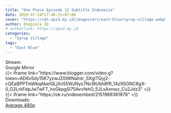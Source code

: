 ```yaml
---
title: "One Piece Episode 12 Subtitle Indonesia"
date: 2019-07-24T17:46:31+07:00
cover: "https://cdn.opid.my.id/images/arc/east-blue/syrup-village.webp" # Optional, cover
author: Onepiece ID
# authorlink: https://opid.my.id
categories:
  - "Syrup Village"
tags:
  - "East Blue"
---
```

<div class="ui menu violet borderless inverted">
  <div class="header item active">
        Stream:
    </div>
  <a class="active item" data-tab="google">
    <i class="google drive icon"></i> Google
  </a>
  <a class="item nounderline" data-tab="mirror">
    <i class="odnoklassniki icon"></i> Mirror
  </a>
</div>
<div class="ui bottom attached tab segment active" style="border:0 !important;" data-tab="google">
  {{< iframe link="https://www.blogger.com/video.g?token=AD6v5dy15K7yzwJZ0IWNalntr_SXglTQyj2-cQEaBPPTmWkqAbeIQLjXn55WJNys7NcI8Ubh8fR_14z9SGNC6gX-0_G2LrkFdpJwTwFT_hoGkpgSl75AvvfehO_5JLsAxnwz_Cu2Jdz3" >}}
</div>
<div class="ui bottom attached tab segment" style="border:0 !important;" data-tab="mirror">
  {{< iframe link="https://ok.ru/videoembed/2151989381878" >}}
</div>
<div class="ui menu violet borderless inverted">
  <div class="header item active">
        Downloads:
    </div>
  <a class="item nounderline" href="https://ouo.io/Bo8k4K" target="_blank" rel="dofollow"><i class="google drive icon"></i>
    Average 480p</a>
</div>